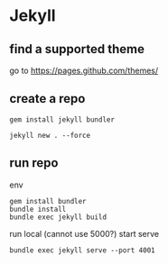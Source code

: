 # Jekyll

## find a supported theme

go to https://pages.github.com/themes/

## create a repo
```
gem install jekyll bundler

jekyll new . --force
```

## run repo

env
```
gem install bundler
bundle install
bundle exec jekyll build
```

run local (cannot use 5000?)
start serve
```
bundle exec jekyll serve --port 4001
```
